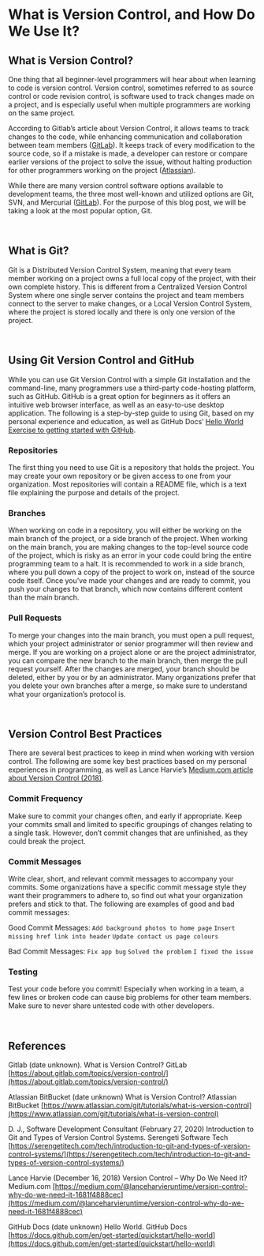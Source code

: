 # What is Version Control, and How Do We Use It?

## What is Version Control?

One thing that all beginner-level programmers will hear about when learning to code is version control. Version control, sometimes referred to as source control or code revision control, is software used to track changes made on a project, and is especially useful when multiple programmers are working on the same project. 

According to Gitlab’s article about Version Control, it allows teams to track changes to the code, while enhancing communication and collaboration between team members ([GitLab](https://about.gitlab.com/topics/version-control/)). It keeps track of every modification to the source code, so if a mistake is made, a developer can restore or compare earlier versions of the project to solve the issue, without halting production for other programmers working on the project ([Atlassian](https://www.atlassian.com/git/tutorials/what-is-version-control)).

While there are many version control software options available to development teams, the three most well-known and utilized options are Git, SVN, and Mercurial ([GitLab](https://about.gitlab.com/topics/version-control/)). For the purpose of this blog post, we will be taking a look at the most popular option, Git.

<br>

## What is Git?

Git is a Distributed Version Control System, meaning that every team member working on a project owns a full local copy of the project, with their own complete history. This is different from a Centralized Version Control System where one single server contains the project and team members connect to the server to make changes, or a Local Version Control System, where the project is stored locally and there is only one version of the project.

<br>

## Using Git Version Control and GitHub

While you can use Git Version Control with a simple Git installation and the command-line, many programmers use a third-party code-hosting platform, such as GitHub. GitHub is a great option for beginners as it offers an intuitive web browser interface, as well as an easy-to-use desktop application. The following is a step-by-step guide to using Git, based on my personal experience and education, as well as GitHub Docs’ [Hello World Exercise to getting started with GitHub](https://docs.github.com/en/get-started/quickstart/hello-world). 

### Repositories
The first thing you need to use Git is a repository that holds the project. You may create your own repository or be given access to one from your organization. Most repositories will contain a README file, which is a text file explaining the purpose and details of the project.

### Branches
When working on code in a repository, you will either be working on the main branch of the project, or a side branch of the project. When working on the main branch, you are making changes to the top-level source code of the project, which is risky as an error in your code could bring the entire programming team to a halt. It is recommended to work in a side branch, where you pull down a copy of the project to work on, instead of the source code itself. Once you’ve made your changes and are ready to commit, you push your changes to that branch, which now contains different content than the main branch. 

### Pull Requests
To merge your changes into the main branch, you must open a pull request, which your project administrator or senior programmer will then review and merge. If you are working on a project alone or are the project administrator, you can compare the new branch to the main branch, then merge the pull request yourself. After the changes are merged, your branch should be deleted, either by you or by an administrator. Many organizations prefer that you delete your own branches after a merge, so make sure to understand what your organization’s protocol is.

<br>

## Version Control Best Practices

There are several best practices to keep in mind when working with version control. The following are some key best practices based on my personal experiences in programming, as well as Lance Harvie’s [Medium.com article about Version Control (2018)](https://medium.com/@lanceharvieruntime/version-control-why-do-we-need-it-1681f4888cec).

### Commit Frequency
Make sure to commit your changes often, and early if appropriate. Keep your commits small and limited to specific groupings of changes relating to a single task. However, don’t commit changes that are unfinished, as they could break the project.

### Commit Messages
Write clear, short, and relevant commit messages to accompany your commits. Some organizations have a specific commit message style they want their programmers to adhere to, so find out what your organization prefers and stick to that. The following are examples of good and bad commit messages:

Good Commit Messages:
`Add background photos to home page`
`Insert missing href link into header`
`Update contact us page colours`

Bad Commit Messages:
`Fix app bug`
`Solved the problem`
`I fixed the issue`

### Testing
Test your code before you commit! Especially when working in a team, a few lines or broken code can cause big problems for other team members. Make sure to never share untested code with other developers.

<br>

## References

Gitlab (date unknown). What is Version Control?  GitLab
[https://about.gitlab.com/topics/version-control/](https://about.gitlab.com/topics/version-control/)

Atlassian BitBucket (date unknown) What is Version Control? Atlassian BitBucket
[https://www.atlassian.com/git/tutorials/what-is-version-control](https://www.atlassian.com/git/tutorials/what-is-version-control)

D. J., Software Development Consultant (February 27, 2020) Introduction to Git and Types of Version Control Systems. Serengeti Software Tech
[https://serengetitech.com/tech/introduction-to-git-and-types-of-version-control-systems/](https://serengetitech.com/tech/introduction-to-git-and-types-of-version-control-systems/)

Lance Harvie (December 16, 2018) Version Control – Why Do We Need It? Medium.com
[https://medium.com/@lanceharvieruntime/version-control-why-do-we-need-it-1681f4888cec](https://medium.com/@lanceharvieruntime/version-control-why-do-we-need-it-1681f4888cec)

GitHub Docs (date unknown) Hello World. GitHub Docs
[https://docs.github.com/en/get-started/quickstart/hello-world](https://docs.github.com/en/get-started/quickstart/hello-world)
